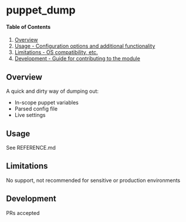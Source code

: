 # puppet_dump

#### Table of Contents

1. [Overview](#overview)
1. [Usage - Configuration options and additional functionality](#usage)
1. [Limitations - OS compatibility, etc.](#limitations)
1. [Development - Guide for contributing to the module](#development)

## Overview

A quick and dirty way of dumping out:
* In-scope puppet variables
* Parsed config file
* Live settings


## Usage

See REFERENCE.md


## Limitations

No support, not recommended for sensitive or production environments

## Development

PRs accepted

